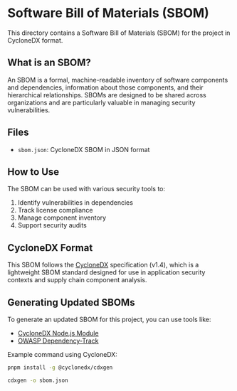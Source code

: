 # Software Bill of Materials (SBOM)

This directory contains a Software Bill of Materials (SBOM) for the project in CycloneDX format.

## What is an SBOM?

An SBOM is a formal, machine-readable inventory of software components and dependencies, information about those components, and their hierarchical relationships. SBOMs are designed to be shared across organizations and are particularly valuable in managing security vulnerabilities.

## Files

- `sbom.json`: CycloneDX SBOM in JSON format

## How to Use

The SBOM can be used with various security tools to:

1. Identify vulnerabilities in dependencies
2. Track license compliance
3. Manage component inventory
4. Support security audits

## CycloneDX Format

This SBOM follows the [CycloneDX](https://cyclonedx.org/) specification (v1.4), which is a lightweight SBOM standard designed for use in application security contexts and supply chain component analysis.

## Generating Updated SBOMs

To generate an updated SBOM for this project, you can use tools like:

- [CycloneDX Node.js Module](https://github.com/CycloneDX/cyclonedx-node-module)
- [OWASP Dependency-Track](https://dependencytrack.org/)

Example command using CycloneDX:

```bash
pnpm install -g @cyclonedx/cdxgen

cdxgen -o sbom.json
``` 